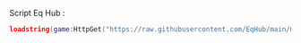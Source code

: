 
Script  Eq Hub :









``````lua
loadstring(game:HttpGet("https://raw.githubusercontent.com/EqHub/main/main/EqHub/Game/Script/Source",true))()

